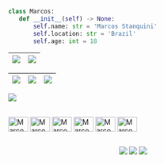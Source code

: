  ```python
class Marcos:
    def __init__(self) -> None:
        self.name: str = 'Marcos Stanquini'
        self.location: str = 'Brazil'
        self.age: int = 18
```

<div>

  | ![](http://github-profile-summary-cards.vercel.app/api/cards/profile-details?username=MarcosStanquini&theme=github_dark) | ![](http://github-profile-summary-cards.vercel.app/api/cards/stats?username=MarcosStanquini&theme=github_dark)
| :-: | :-: |

| ![](http://github-profile-summary-cards.vercel.app/api/cards/productive-time?username=MarcosStanquini&theme=github_dark&utcOffset=8) | ![](http://github-profile-summary-cards.vercel.app/api/cards/repos-per-language?username=MarcosStanquini&theme=github_dark) | ![](http://github-profile-summary-cards.vercel.app/api/cards/most-commit-language?username=MarcosStanquini&theme=github_dark)
| :-: | :-: | :-: |
  
</div>

![](./profile-3d-contrib/profile-night-rainbow.svg)

  
<div style="display: inline_block"><br>
<img align="center" alt="Marcos-Java" height="30" width="40" src="https://cdn.jsdelivr.net/gh/devicons/devicon/icons/python/python-original.svg" />
 <img align="center" alt="Marcos-Java" height="30" width="40" src="https://cdn.jsdelivr.net/gh/devicons/devicon/icons/django/django-plain.svg" />
<img align="center" alt="Marcos-Java" height="30" width="40" src="https://cdn.jsdelivr.net/gh/devicons/devicon@latest/icons/go/go-original.svg" />
<img align="center" alt="Marcos-Java" height="30" width="40" src="https://cdn.jsdelivr.net/gh/devicons/devicon/icons/python/python-original.svg" />
<img align="center" alt="Marcos-Java" height="30" width="40" src="https://cdn.jsdelivr.net/gh/devicons/devicon@latest/icons/docker/docker-original.svg" />

<img align="center" alt="Marcos-Java" height="30" width="40" src="https://cdn.jsdelivr.net/gh/devicons/devicon/icons/mysql/mysql-original.svg" />















</div>
  
##


<div align="center">
  <a href="https://www.instagram.com/stanquini_marcos/"><img src="https://img.shields.io/badge/Instagram-%23E4405F.svg?style=for-the-badge&logo=Instagram&logoColor=white"/></a>
  <a href="https://www.linkedin.com/in/marcos-stanquini-aa81b2222/"><img src="https://img.shields.io/badge/linkedin-%230077B5.svg?style=for-the-badge&logo=linkedin&logoColor=white"/></a>
<a href = "mailto:marcossnarquini@gmail.com"><img src="https://img.shields.io/badge/-Gmail-%23333?style=for-the-badge&logo=gmail&logoColor=white" target="_blank"></a>

<div>
